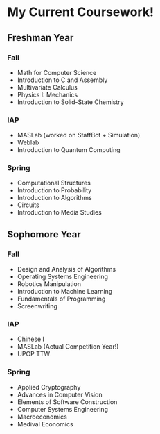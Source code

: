 # My Current Coursework!

## Freshman Year

### Fall
- Math for Computer Science
- Introduction to C and Assembly
- Multivariate Calculus
- Physics I: Mechanics
- Introduction to Solid-State Chemistry

### IAP
- MASLab (worked on StaffBot + Simulation)
- Weblab
- Introduction to Quantum Computing

### Spring
- Computational Structures
- Introduction to Probability
- Introduction to Algorithms
- Circuits
- Introduction to Media Studies

## Sophomore Year

### Fall
- Design and Analysis of Algorithms
- Operating Systems Engineering
- Robotics Manipulation
- Introduction to Machine Learning
- Fundamentals of Programming
- Screenwriting

### IAP
- Chinese I
- MASLab (Actual Competition Year!)
- UPOP TTW

### Spring
- Applied Cryptography
- Advances in Computer Vision
- Elements of Software Construction
- Computer Systems Engineering
- Macroeconomics
- Medival Economics
